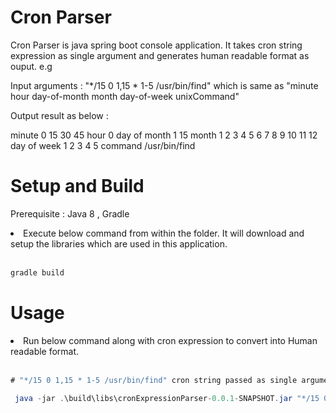 # Cron Parser

Cron Parser is java spring boot console application. It takes cron string expression as single argument and generates human readable format as ouput. e.g

Input arguments : "*/15 0 1,15 * 1-5 /usr/bin/find" which is same as "minute hour day-of-month month day-of-week unixCommand"

Output result as below :

minute         0 15 30 45
hour           0
day of month   1 15
month          1 2 3 4 5 6 7 8 9 10 11 12
day of week    1 2 3 4 5
command        /usr/bin/find


# Setup and Build

Prerequisite :  Java 8 , Gradle

<li>Execute below command from within the folder. It will download and setup the libraries which are used in this application.<br/><br/></li>


``` java
gradle build
```

# Usage

<li>Run below command along with cron expression to convert into Human readable format.<br/><br/></li>

``` java
# "*/15 0 1,15 * 1-5 /usr/bin/find" cron string passed as single argument to application.

 java -jar .\build\libs\cronExpressionParser-0.0.1-SNAPSHOT.jar "*/15 0 1,15 * 1-5 /usr/bin/find"
```






